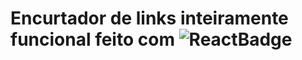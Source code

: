 <h1>Encurtador de links inteiramente funcional feito com <img src="https://img.shields.io/badge/React-20232A?style=for-the-badge&logo=react&logoColor=61DAFB" alt= "ReactBadge" /> </h1>
